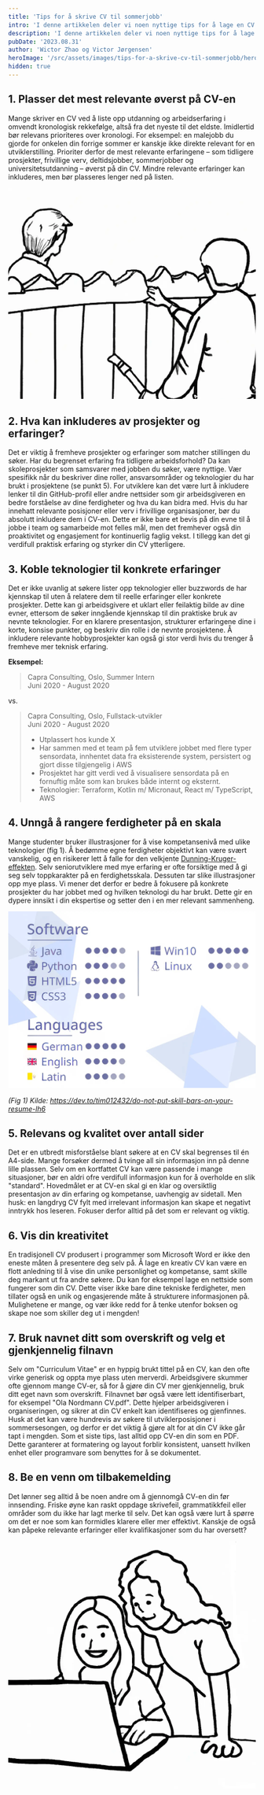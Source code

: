 ```yaml
---
title: 'Tips for å skrive CV til sommerjobb'
intro: 'I denne artikkelen deler vi noen nyttige tips for å lage en CV som hjelper deg å fremheve dine erfaringer og ferdigheter. Disse tipsene er basert på vår erfaring i Capra, og vi anbefaler deg å tilpasse rådene til egen situasjon og personlige stil.'
description: 'I denne artikkelen deler vi noen nyttige tips for å lage en CV som hjelper deg å fremheve dine erfaringer og ferdigheter.'
pubDate: '2023.08.31'
author: 'Wictor Zhao og Victor Jørgensen'
heroImage: '/src/assets/images/tips-for-a-skrive-cv-til-sommerjobb/hero.webp'
hidden: true
---
```


## 1. Plasser det mest relevante øverst på CV-en

Mange skriver en CV ved å liste opp utdanning og arbeidserfaring i omvendt kronologisk rekkefølge, altså fra det nyeste til det eldste. Imidlertid bør relevans prioriteres over kronologi. For eksempel: en malejobb du gjorde for onkelen din forrige sommer er kanskje ikke direkte relevant for en utviklerstilling. Prioriter derfor de mest relevante erfaringene – som tidligere prosjekter, frivillige verv, deltidsjobber, sommerjobber og universitetsutdanning – øverst på din CV. Mindre relevante erfaringer kan inkluderes, men bør plasseres lenger ned på listen.

![Illustrasjon](../../assets/images/tips-for-a-skrive-cv-til-sommerjobb/illustrasjon1.webp)

## 2. Hva kan inkluderes av prosjekter og erfaringer?

Det er viktig å fremheve prosjekter og erfaringer som matcher stillingen du søker. Har du begrenset erfaring fra tidligere arbeidsforhold? Da kan skoleprosjekter som samsvarer med jobben du søker, være nyttige. Vær spesifikk når du beskriver dine roller, ansvarsområder og teknologier du har brukt i prosjektene (se punkt 5). For utviklere kan det være lurt å inkludere lenker til din GitHub-profil eller andre nettsider som gir arbeidsgiveren en bedre forståelse av dine ferdigheter og hva du kan bidra med. Hvis du har innehatt relevante posisjoner eller verv i frivillige organisasjoner, bør du absolutt inkludere dem i CV-en. Dette er ikke bare et bevis på din evne til å jobbe i team og samarbeide mot felles mål, men det fremhever også din proaktivitet og engasjement for kontinuerlig faglig vekst. I tillegg kan det gi verdifull praktisk erfaring og styrker din CV ytterligere.

## 3. Koble teknologier til konkrete erfaringer

Det er ikke uvanlig at søkere lister opp teknologier eller buzzwords de har kjennskap til uten å relatere dem til reelle erfaringer eller konkrete prosjekter. Dette kan gi arbeidsgivere et uklart eller feilaktig bilde av dine evner, ettersom de søker inngående kjennskap til din praktiske bruk av nevnte teknologier. For en klarere presentasjon, strukturer erfaringene dine i korte, konsise punkter, og beskriv din rolle i de nevnte prosjektene. Å inkludere relevante hobbyprosjekter kan også gi stor verdi hvis du trenger å fremheve mer teknisk erfaring.

**Eksempel:**

> Capra Consulting, Oslo, Summer Intern  
Juni 2020 - August 2020

vs.

> Capra Consulting, Oslo, Fullstack-utvikler  
Juni 2020 - August 2020
>
>- Utplassert hos kunde X
>- Har sammen med et team på fem utviklere jobbet med flere typer
sensordata, innhentet data fra eksisterende system, persistert og gjort disse tilgjengelig i AWS
>- Prosjektet har gitt verdi ved å visualisere sensordata på en fornuftig måte som kan brukes både internt og eksternt.
>- Teknologier: Terraform, Kotlin m/ Micronaut, React m/ TypeScript, AWS

## 4. Unngå å rangere ferdigheter på en skala

Mange studenter bruker illustrasjoner for å vise kompetansenivå med ulike teknologier (fig 1). Å bedømme egne ferdigheter objektivt kan være svært vanskelig, og en risikerer lett å falle for den velkjente [Dunning-Kruger-effekten](https://no.wikipedia.org/wiki/Dunning-Kruger-effekten). Selv seniorutviklere med mye erfaring er ofte forsiktige med å gi seg selv toppkarakter på en ferdighetsskala. Dessuten tar slike illustrasjoner opp mye plass. Vi mener det derfor er bedre å fokusere på konkrete prosjekter du har jobbet med og hvilken teknologi du har brukt. Dette gir en dypere innsikt i din ekspertise og setter den i en mer relevant sammenheng.

![Eksempel på ferdighet rangering](../../assets/images/tips-for-a-skrive-cv-til-sommerjobb/fig1.webp)

*(Fig 1) Kilde: https://dev.to/tim012432/do-not-put-skill-bars-on-your-resume-lh6*

## 5. Relevans og kvalitet over antall sider

Det er en utbredt misforståelse blant søkere at en CV skal begrenses til én A4-side. Mange forsøker dermed å tvinge all sin informasjon inn på denne lille plassen. Selv om en kortfattet CV kan være passende i mange situasjoner, bør en aldri ofre verdifull informasjon kun for å overholde en slik "standard". Hovedmålet er at CV-en skal gi en klar og oversiktlig presentasjon av din erfaring og kompetanse, uavhengig av sidetall. Men husk: en langdryg CV fylt med irrelevant informasjon kan skape et negativt inntrykk hos leseren. Fokuser derfor alltid på det som er relevant og viktig.

## 6. Vis din kreativitet

En tradisjonell CV produsert i programmer som Microsoft Word er ikke den eneste måten å presentere deg selv på. Å lage en kreativ CV kan være en flott anledning til å vise din unike personlighet og kompetanse, samt skille deg markant ut fra andre søkere. Du kan for eksempel lage en nettside som fungerer som din CV. Dette viser ikke bare dine tekniske ferdigheter, men tillater også en unik og engasjerende måte å strukturere informasjonen på. Mulighetene er mange, og vær ikke redd for å tenke utenfor boksen og skape noe som skiller deg ut i mengden!

## 7. Bruk navnet ditt som overskrift og velg et gjenkjennelig filnavn

Selv om "Curriculum Vitae" er en hyppig brukt tittel på en CV, kan den ofte virke generisk og oppta mye plass uten merverdi. Arbeidsgivere skummer ofte gjennom mange CV-er, så for å gjøre din CV mer gjenkjennelig, bruk ditt eget navn som overskrift. Filnavnet bør også være lett identifiserbart, for eksempel "Ola Nordmann CV.pdf". Dette hjelper arbeidsgiveren i organiseringen, og sikrer at din CV enkelt kan identifiseres og gjenfinnes. Husk at det kan være hundrevis av søkere til utviklerposisjoner i sommersesongen, og derfor er det viktig å gjøre alt for at din CV ikke går tapt i mengden. Som et siste tips, last alltid opp CV-en din som en PDF. Dette garanterer at formatering og layout forblir konsistent, uansett hvilken enhet eller programvare som benyttes for å se dokumentet.

## 8. Be en venn om tilbakemelding

Det lønner seg alltid å be noen andre om å gjennomgå CV-en din før innsending. Friske øyne kan raskt oppdage skrivefeil, grammatikkfeil eller områder som du ikke har lagt merke til selv. Det kan også være lurt å spørre om det er noe som kan formidles klarere eller mer effektivt. Kanskje de også kan påpeke relevante erfaringer eller kvalifikasjoner som du har oversett?

![Venn som ser over](../../assets/images/tips-for-a-skrive-cv-til-sommerjobb/venn.webp)